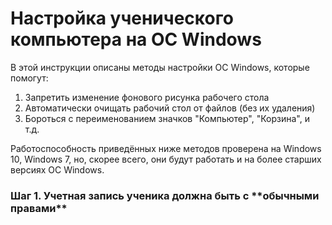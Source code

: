 <H1>Настройка ученического компьютера на ОС Windows </H1>

В этой инструкции описаны методы настройки ОС Windows, которые помогут:

1. Запретить изменение фонового рисунка рабочего стола
2. Автоматически очищать рабочий стол от файлов (без их удаления)
3. Бороться с переименованием значков "Компьютер", "Корзина", и т.д.

Работоспособность приведённых ниже методов проверена на Windows 10, Windows 7, но, скорее всего, они будут работать и на более старших версиях ОС Windows.

<H3> Шаг 1. Учетная запись ученика должна быть с **обычными правами**</H3>

